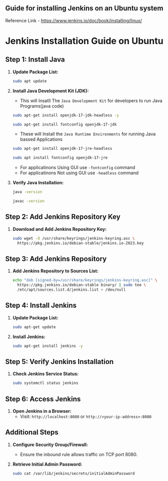 ## Guide for installing Jenkins on an Ubuntu system

Reference Link - https://www.jenkins.io/doc/book/installing/linux/

# Jenkins Installation Guide on Ubuntu

## Step 1: Install Java

1. **Update Package List:**
   ```bash
   sudo apt update
   ```

2. **Install Java Development Kit (JDK):**
   
   - This will Insatll The `Java Development Kit` for developers to run Java Programs(java code)
   ```bash
   sudo apt-get install openjdk-17-jdk-headless -y
   ```

   ```bash
   sudo apt-get install fontconfig openjdk-17-jdk
   ```

   - These will Install the `Java Runtime Environments` for running Java bassed Applications 

   ```bash
   sudo apt-get install openjdk-17-jre-headless
   ```

   ```bash
   sudo apt install fontconfig openjdk-17-jre
   ```

   - For applicatinons Using GUI use `-fontconfig` command
   - For applicatinons Not using GUI use `-headless` command 

3. **Verify Java Installation:**
   ```bash
   java -version
   ```

   ```bash
   javac -version
   ```

## Step 2: Add Jenkins Repository Key

1. **Download and Add Jenkins Repository Key:**
   ```bash
   sudo wget -O /usr/share/keyrings/jenkins-keyring.asc \
     https://pkg.jenkins.io/debian-stable/jenkins.io-2023.key
   ```

## Step 3: Add Jenkins Repository

1. **Add Jenkins Repository to Sources List:**
   ```bash
   echo "deb [signed-by=/usr/share/keyrings/jenkins-keyring.asc]" \
     https://pkg.jenkins.io/debian-stable binary/ | sudo tee \
     /etc/apt/sources.list.d/jenkins.list > /dev/null
   ```

## Step 4: Install Jenkins

1. **Update Package List:**
   ```bash
   sudo apt-get update
   ```

2. **Install Jenkins:**
   ```bash
   sudo apt-get install jenkins -y
   ```

## Step 5: Verify Jenkins Installation

1. **Check Jenkins Service Status:**
   ```bash
   sudo systemctl status jenkins
   ```

## Step 6: Access Jenkins

1. **Open Jenkins in a Browser:**
   - Visit: `http://localhost:8080` or `http://<your-ip-address>:8080`

## Additional Steps

1. **Configure Security Group/Firewall:**
   - Ensure the inbound rule allows traffic on TCP port 8080.

2. **Retrieve Initial Admin Password:**
   ```bash
   sudo cat /var/lib/jenkins/secrets/initialAdminPassword
   ```
